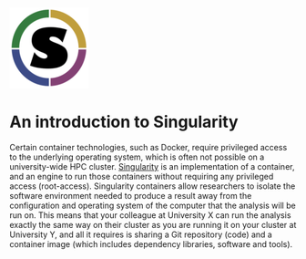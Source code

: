 ![Singularity](singularity.png)

# An introduction to Singularity
Certain container technologies, such as Docker, require privileged access to the underlying operating system, which is often not possible on a university-wide HPC cluster. [Singularity](http://singularity.lbl.gov) is an implementation of a container, and an engine to run those containers without requiring any privileged access (root-access). Singularity containers allow researchers to isolate the software environment needed to produce a result away from the configuration and operating system of the computer that the analysis will be run on. This means that your colleague at University X can run the analysis exactly the same way on their cluster as you are running it on your cluster at University Y, and all it requires is sharing a Git repository (code) and a container image (which includes dependency libraries, software and tools).
